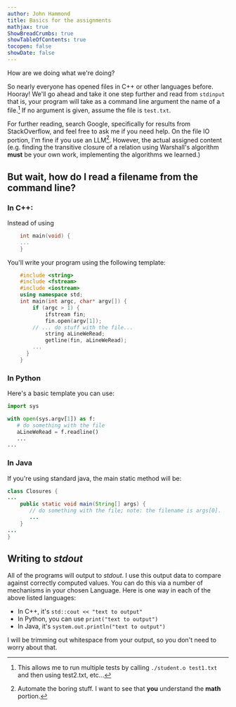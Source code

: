 ```yaml
---
author: John Hammond
title: Basics for the assignments
mathjax: true
ShowBreadCrumbs: true
showTableOfContents: true
tocopen: false
showDate: false
---
```


How are we doing what we're doing?
<!--more-->

So nearly everyone has opened files in C++ or other languages before. Hooray! We'll go ahead and take it one step further and read from `stdinput` that is, your program will take as a command line argument the name of a file.[^1] If no argument is given, assume the file is `test.txt`.

For further reading, search Google, specifically for results from
StackOverflow, and feel free to ask me if you need help. On the file IO portion, I'm fine if you use an LLM[^2]. However, the actual assigned content (e.g. finding the transitive closure of a relation using Warshall's algorithm **must** be your own work, implementing the algorithms we learned.)

[^2]: Automate the boring stuff. I want to see that **you** understand the **math** portion. 




## But wait, how do I read a filename from the command line?

### In C++:

Instead of using

```cpp
    int main(void) {
    ...
    }
```

You\'ll write your program using the following template:

```cpp
    #include <string>
    #include <fstream>
    #include <iostream>
    using namespace std;
    int main(int argc, char* argv[]) {
        if (argc > 1) {     
            ifstream fin;
            fin.open(argv[1]);
        // ... do stuff with the file... 
            string aLineWeRead;
            getline(fin, aLineWeRead); 
        ...
      }
    }
```


### In Python

Here\'s a basic template you can use:

``` python
import sys

with open(sys.argv[1]) as f: 
   # do something with the file
   aLineWeRead = f.readline()
   ...
...
```

### In Java

If you\'re using standard java, the main static method will be:

``` java
class Closures {
...
    public static void main(String[] args) { 
       // do something with the file; note: the filename is args[0]. 
       ...
    } 
...
}
```

## Writing to *stdout*

All of the programs will output to *stdout*. I use this output data to
compare against correctly computed values. You can do this via a number
of mechanisms in your chosen Language. Here is one way in each of the
above listed languages:

-   In C++, it's `std::cout << "text to output"`
-   In Python, you can use `print("text to output")`
-   In Java, it's `system.out.println("text to output")`

I will be trimming out whitespace from your output, so you don't need to worry about that.

[^1]: This allows me to run multiple tests by calling `./student.o test1.txt` and then using test2.txt, etc...
